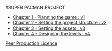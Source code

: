 #SUPER PACMAN PROJECT

* [Chapter 1 - Planning the game : v1](v1)
* [Chapter 2 - Setting the project structure : v2](v2)
* [Chapter 3 - Setting the assets : v3](v3)
* [Chapter 4 - Designing the levels : v4](v4)

[Peer Production Licence][1]

[1]: http://p2pfoundation.net/Peer_Production_License